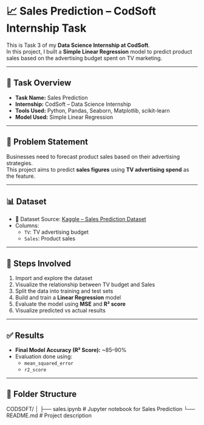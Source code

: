 # 📈 Sales Prediction – CodSoft Internship Task

This is Task 3 of my **Data Science Internship at CodSoft**.  
In this project, I built a **Simple Linear Regression** model to predict product sales based on the advertising budget spent on TV marketing.

---

## 📌 Task Overview

- **Task Name:** Sales Prediction
- **Internship:** CodSoft – Data Science Internship
- **Tools Used:** Python, Pandas, Seaborn, Matplotlib, scikit-learn
- **Model Used:** Simple Linear Regression

---

## 🧠 Problem Statement

Businesses need to forecast product sales based on their advertising strategies.  
This project aims to predict **sales figures** using **TV advertising spend** as the feature.

---

## 📊 Dataset

- 📄 Dataset Source: [Kaggle – Sales Prediction Dataset](https://www.kaggle.com/code/ashydv/sales-prediction-simple-linear-regression/input)
- Columns:
  - `TV`: TV advertising budget
  - `Sales`: Product sales

---

## 🔧 Steps Involved

1. Import and explore the dataset
2. Visualize the relationship between TV budget and Sales
3. Split the data into training and test sets
4. Build and train a **Linear Regression** model
5. Evaluate the model using **MSE** and **R² score**
6. Visualize predicted vs actual results

---

## ✅ Results

- **Final Model Accuracy (R² Score):** ~85–90%
- Evaluation done using:
  - `mean_squared_error`
  - `r2_score`

---

## 📂 Folder Structure
CODSOFT/
│
├── sales.ipynb # Jupyter notebook for Sales Prediction
└── README.md # Project description
